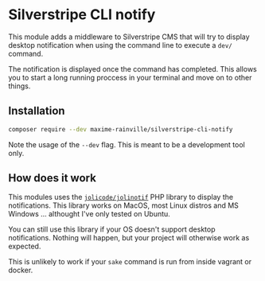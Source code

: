 # Silverstripe CLI notify

This module adds a middleware to Silverstripe CMS that will try to display desktop notification when using the command line to execute a `dev/` command.

The notification is displayed once the command has completed. This allows you to start a long running proccess in your terminal and move on to other things.

## Installation

```bash
composer require --dev maxime-rainville/silverstripe-cli-notify
```

Note the usage of the `--dev` flag. This is meant to be a development tool only.

## How does it work

This modules uses the [`jolicode/jolinotif`](https://github.com/jolicode/JoliNotif) PHP library to display the notifications. This library works on MacOS, most Linux distros and MS Windows ... althought I've only tested on Ubuntu.

You can still use this library if your OS doesn't support desktop notifications. Nothing will happen, but your project will otherwise work as expected.

This is unlikely to work if your `sake` command is run from inside vagrant or docker.
